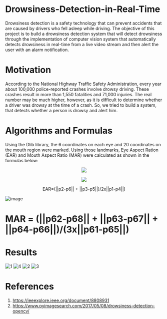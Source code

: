 # Drowsiness-Detection-in-Real-Time
Drowsiness detection is a safety technology that can prevent accidents that are caused by drivers who fell asleep while driving. The objective of this project is to build a drowsiness detection system that will detect drowsiness through the implementation of computer vision system that automatically detects drowsiness in real-time from a live video stream and then alert the user with an alarm notification.

# Motivation
According to the National Highway Traffic Safety Administration, every year about 100,000 police-reported crashes involve drowsy driving. These crashes result in more than 1,550 fatalities and 71,000 injuries. The real number may be much higher, however, as it is difficult to determine whether a driver was drowsy at the time of a crash. So, we tried to build a system, that detects whether a person is drowsy and alert him.

# Algorithms and Formulas
Using the Dlib library, the 6 coordinates on each eye and 20 coordinates on the mouth region were marked. Using those landmarks, Eye Aspect Ration (EAR) and Mouth Aspect Ratio (MAR) were calculated as shown in the formulas below:

<p align="center">
          <img src="https://user-images.githubusercontent.com/66065738/152203244-52d8c827-1fbf-4387-8237-c5d63779f741.png">
</p>

<p align="center">
          <img src="https://user-images.githubusercontent.com/66065738/152202994-75fdb868-61b7-4164-973e-1b62c1252800.png">      
</p>

<p align="center"> EAR=(||p2-p6|| + ||p3-p5||)/2x||p1-p4||)</p>


          
![image](https://user-images.githubusercontent.com/66065738/152202892-4a3a2c66-a9d1-4249-9651-7204d2fb84c7.png)

# MAR = (||p62-p68|| + ||p63-p67|| + ||p64-p66||)/(3x||p61-p65||) 

# Results

![1](https://user-images.githubusercontent.com/66065738/151976404-d03b693e-d260-4243-a67b-f952a5c5548c.png)
![4](https://user-images.githubusercontent.com/66065738/151977127-5707590c-32ea-4f55-9907-eeffa587c2ed.png)
![2](https://user-images.githubusercontent.com/66065738/151976418-a77b87e8-720a-4b35-9894-b7df2c661bc2.png)
![3](https://user-images.githubusercontent.com/66065738/151976426-7e9af900-9778-4cb4-8940-2383745d90e0.png)






# References
1) https://ieeexplore.ieee.org/document/8808931
2) https://www.pyimagesearch.com/2017/05/08/drowsiness-detection-opencv/
